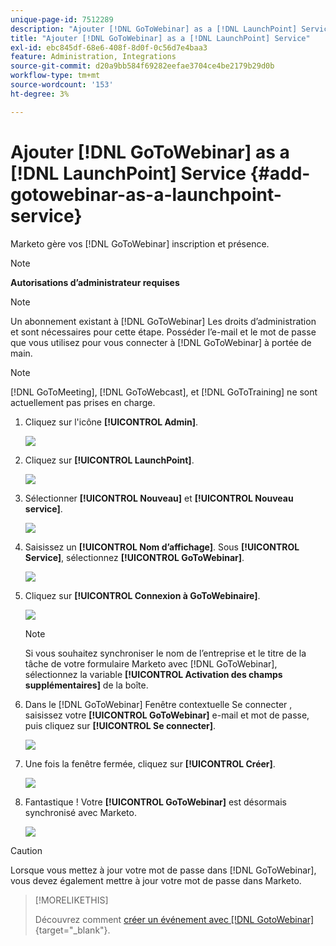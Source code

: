 ```yaml
---
unique-page-id: 7512289
description: "Ajouter [!DNL GoToWebinar] as a [!DNL LaunchPoint] Service - Documents Marketo - Documentation du produit"
title: "Ajouter [!DNL GoToWebinar] as a [!DNL LaunchPoint] Service"
exl-id: ebc845df-68e6-408f-8d0f-0c56d7e4baa3
feature: Administration, Integrations
source-git-commit: d20a9bb584f69282eefae3704ce4be2179b29d0b
workflow-type: tm+mt
source-wordcount: '153'
ht-degree: 3%

---
```


# Ajouter [!DNL GoToWebinar] as a [!DNL LaunchPoint] Service {#add-gotowebinar-as-a-launchpoint-service}

Marketo gère vos [!DNL GoToWebinar] inscription et présence.

>[!NOTE]
>
>**Autorisations d’administrateur requises**

>[!NOTE]
>
>Un abonnement existant à [!DNL GoToWebinar] Les droits d’administration et sont nécessaires pour cette étape. Posséder l’e-mail et le mot de passe que vous utilisez pour vous connecter à [!DNL GoToWebinar] à portée de main.

>[!NOTE]
>
>[!DNL GoToMeeting], [!DNL GoToWebcast], et [!DNL GoToTraining] ne sont actuellement pas prises en charge.

1. Cliquez sur l&#39;icône **[!UICONTROL Admin]**.

   ![](assets/add-gotowebinar-as-a-launchpoint-service-1.png)

1. Cliquez sur **[!UICONTROL LaunchPoint]**.

   ![](assets/add-gotowebinar-as-a-launchpoint-service-2.png)

1. Sélectionner **[!UICONTROL Nouveau]** et **[!UICONTROL Nouveau service]**.

   ![](assets/add-gotowebinar-as-a-launchpoint-service-3.png)

1. Saisissez un **[!UICONTROL Nom d’affichage]**. Sous **[!UICONTROL Service]**, sélectionnez **[!UICONTROL GoToWebinar]**.

   ![](assets/add-gotowebinar-as-a-launchpoint-service-4.png)

1. Cliquez sur **[!UICONTROL Connexion à GoToWebinaire]**.

   ![](assets/add-gotowebinar-as-a-launchpoint-service-5.png)

   >[!NOTE]
   >
   >Si vous souhaitez synchroniser le nom de l’entreprise et le titre de la tâche de votre formulaire Marketo avec [!DNL GoToWebinar], sélectionnez la variable **[!UICONTROL Activation des champs supplémentaires]** de la boîte.

1. Dans le [!DNL GoToWebinar] Fenêtre contextuelle Se connecter , saisissez votre **[!UICONTROL GoToWebinar]** e-mail et mot de passe, puis cliquez sur **[!UICONTROL Se connecter]**.

   ![](assets/add-gotowebinar-as-a-launchpoint-service-6.png)

1. Une fois la fenêtre fermée, cliquez sur **[!UICONTROL Créer]**.

   ![](assets/add-gotowebinar-as-a-launchpoint-service-7.png)

1. Fantastique ! Votre **[!UICONTROL GoToWebinar]** est désormais synchronisé avec Marketo.

   ![](assets/add-gotowebinar-as-a-launchpoint-service-8.png)

>[!CAUTION]
>
>Lorsque vous mettez à jour votre mot de passe dans [!DNL GoToWebinar], vous devez également mettre à jour votre mot de passe dans Marketo.

>[!MORELIKETHIS]
>
>Découvrez comment [créer un événement avec [!DNL GotoWebinar]](/help/marketo/product-docs/demand-generation/events/create-an-event/create-an-event-with-gotowebinar.md){target="_blank"}.
